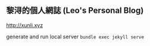 ## 黎浔的個人網誌 (Leo's Personal Blog)

http://xunli.xyz

generate and run local server
`bundle exec jekyll serve`